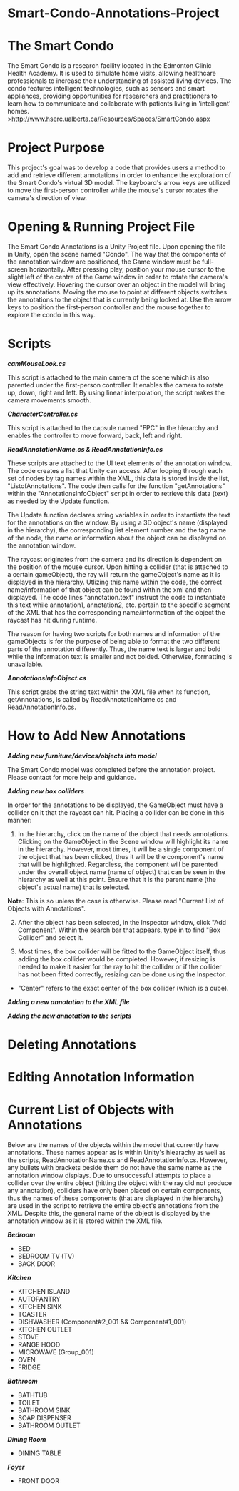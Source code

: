 # Smart-Condo-Annotations-Project

**The Smart Condo**
===================

The Smart Condo is a research facility located in the Edmonton Clinic Health Academy. It is used to simulate home visits, allowing healthcare professionals to increase their understanding of assisted living devices. The condo features intelligent technologies, such as sensors and smart appliances, providing opportunities for researchers and practitioners to learn how to communicate and collaborate with patients living in 'intelligent' homes. >http://www.hserc.ualberta.ca/Resources/Spaces/SmartCondo.aspx


**Project Purpose**
===================

This project's goal was to develop a code that provides users a method to add and retrieve different annotations in order to enhance the exploration of the Smart Condo's virtual 3D model. The keyboard's arrow keys are utilized to move the first-person controller while the mouse's cursor rotates the camera's direction of view. 


**Opening & Running Project File**
==================================

The Smart Condo Annotations is a Unity Project file. Upon opening the file in Unity, open the scene named "Condo". The way that the components of the annotation window are positioned, the Game window must be full-screen horizontally. After pressing play, position your mouse cursor to the slight left of the centre of the Game window in order to rotate the camera's view effectively. Hovering the cursor over an object in the model will bring up its annotations. Moving the mouse to point at different objects switches the annotations to the object that is currently being looked at. Use the arrow keys to position the first-person controller and the mouse together to explore the condo in this way.


**Scripts**
===========

**_camMouseLook.cs_** 

This script is attached to the main camera of the scene which is also parented under the first-person controller.  It enables the camera to rotate up, down, right and left. By using linear interpolation, the script makes the camera movements smooth. 

**_CharacterController.cs_**

This script is attached to the capsule named "FPC" in the hierarchy and enables the controller to move forward, back, left and right. 

**_ReadAnnotationName.cs & ReadAnnotationInfo.cs_**

These scripts are attached to the UI text elements of the annotation window. The code creates a list that Unity can access. After looping through each set of nodes by tag names within the XML, this data is stored inside the list, "ListofAnnotations". The code then calls for the function "getAnnotations" within the "AnnotationsInfoObject" script in order to retrieve this data (text) as needed by the Update function. 

The Update function declares string variables in order to instantiate the text for the annotations on the window. By using a 3D object's name (displayed in the hierarchy), the corresponding list element number and the tag name of the node, the name or information about the object can be displayed on the annotation window. 

The raycast originates from the camera and its direction is dependent on the position of the mouse cursor. Upon hitting a collider (that is attached to a certain gameObject), the ray will return the gameObject's name as it is displayed in the hierarchy. Utlizing this name within the code, the correct name/information of that object can be found within the xml and then displayed. The code lines "annotation.text" instruct the code to instantiate this text while annotation1, annotation2, etc. pertain to the specific segment of the XML that has the corresponding name/information of the object the raycast has hit during runtime.

The reason for having two scripts for both names and information of the gameObjects is for the purpose of being able to format the two different parts of the annotation differently. Thus, the name text is larger and bold while the information text is smaller and not bolded. Otherwise, formatting is unavailable. 

**_AnnotationsInfoObject.cs_**

This script grabs the string text within the XML file when its function, getAnnotations, is called by ReadAnnotationName.cs and ReadAnnotationInfo.cs.

**How to Add New Annotations**
==============================

**_Adding new furniture/devices/objects into model_**

The Smart Condo model was completed before the annotation project. Please contact for more help and guidance.

**_Adding new box colliders_**

In order for the annotations to be displayed, the GameObject must have a collider on it that the raycast can hit. Placing a collider can be done in this manner:

1. In the hierarchy, click on the name of the object that needs annotations. Clicking on the GameObject in the Scene window will highlight its name in the hierarchy. However, most times, it will be a single component of the object that has been clicked, thus it will be the component's name that will be highlighted. Regardless, the component will be parented under the overall object name (name of object) that can be seen in the hierarchy as well at this point. Ensure that it is the parent name (the object's actual name) that is selected.

**Note**: This is so unless the case is otherwise. Please read "Current List of Objects with Annotations". 

2. After the object has been selected, in the Inspector window, click "Add Component". Within the search bar that appears, type in to find "Box Collider" and select it. 

3. Most times, the box collider will be fitted to the GameObject itself, thus adding the box collider would be completed. However, if resizing is needed to make it easier for the ray to hit the collider or if the collider has not been fitted correctly, resizing can be done using the Inspector. 
  * "Center" refers to the exact center of the box collider (which is a cube). 

**_Adding a new annotation to the XML file_**

**_Adding the new annotation to the scripts_**

**Deleting Annotations**
========================

**Editing Annotation Information**
==================================

**Current List of Objects with Annotations**
============================================

Below are the names of the objects within the model that currently have annotations. These names appear as is within Unity's hiearachy as well as the scripts, ReadAnnotationName.cs and ReadAnnotationInfo.cs. However, any bullets with brackets beside them do not have the same name as the annotation window displays. Due to unsuccessful attempts to place a collider over the entire object (hitting the object with the ray did not produce any annotation), colliders have only been placed on certain components, thus the names of these components (that are displayed in the hierarchy) are used in the script to retrieve the entire object's annotations from the XML. Despite this, the general name of the object is displayed by the annotation window as it is stored within the XML file.

**_Bedroom_**
* BED
* BEDROOM TV (TV)
* BACK DOOR

**_Kitchen_**
* KITCHEN ISLAND
* AUTOPANTRY
* KITCHEN SINK
* TOASTER
* DISHWASHER (Component#2_001 && Component#1_001)
* KITCHEN OUTLET
* STOVE
* RANGE HOOD
* MICROWAVE (Group_001)
* OVEN 
* FRIDGE

**_Bathroom_**
* BATHTUB
* TOILET
* BATHROOM SINK
* SOAP DISPENSER
* BATHROOM OUTLET

**_Dining Room_**
* DINING TABLE

**_Foyer_**
* FRONT DOOR
